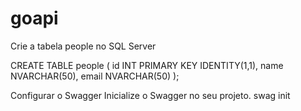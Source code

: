 # goapi

Crie a tabela people no SQL Server

CREATE TABLE people (
    id INT PRIMARY KEY IDENTITY(1,1),
    name NVARCHAR(50),
    email NVARCHAR(50)
);


Configurar o Swagger
Inicialize o Swagger no seu projeto.
swag init

